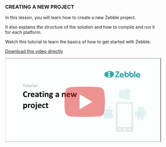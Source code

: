 ﻿
### CREATING A NEW PROJECT

In this lesson, you will learn how to create a new Zebble project.

It also explains the structure of the solution and how to compile and run it for each platform.

Watch this tutorial to learn the basics of how to get started with Zebble.

[Download this video directly](https://drive.google.com/file/d/0B3EED8dgociyaTV6NWlGc3VnYW8/view?usp=sharing)

[![CREATING A NEW PROJECT](https://github.com/Geeksltd/Zebble.Docs/blob/master/assets/tutorials/2.png?raw=true)](https://www.youtube.com/watch?v=Eriel4ATPvg)

